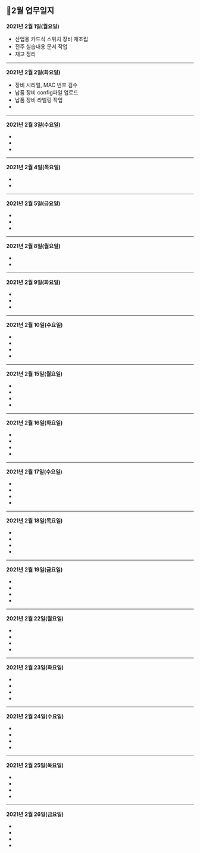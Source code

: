 ## 📅2월 업무일지


**2021년 2월 1일(월요일)**

* 산업용 카드식 스위치 장비 재조립
* 전주 실습내용 문서 작업
* 재고 정리

- - -
**2021년 2월 2일(화요일)**

* 장비 시리얼, MAC 번호 검수
* 납품 장비 config파일 업로드
* 납품 장비 라벨링 작업
* 

- - -
**2021년 2월 3일(수요일)**

* 
* 
* 


- - -
**2021년 2월 4일(목요일)**

* 
* 


- - -
**2021년 2월 5일(금요일)**

* 
* 
* 


- - -
**2021년 2월 8일(월요일)**

* 
* 


- - -
**2021년 2월 9일(화요일)**

* 
* 
* 


- - -
**2021년 2월 10일(수요일)**

* 
* 
* 
* 


- - -
**2021년 2월 15일(월요일)**

* 
* 
* 
* 


- - -
**2021년 2월 16일(화요일)**

* 
* 
* 
* 

- - -
**2021년 2월 17일(수요일)**

* 
* 
* 
* 


- - -
**2021년 2월 18일(목요일)**

* 
* 
* 
* 


- - -
**2021년 2월 19일(금요일)**

* 
* 
* 
* 


- - -
**2021년 2월 22일(월요일)**

* 
* 
* 
* 


- - -
**2021년 2월 23일(화요일)**

* 
* 
* 
* 


- - -
**2021년 2월 24일(수요일)**

* 
* 
* 
* 


- - -
**2021년 2월 25일(목요일)**

* 
* 
* 
* 


- - -
**2021년 2월 26일(금요일)**

* 
* 
* 
* 

